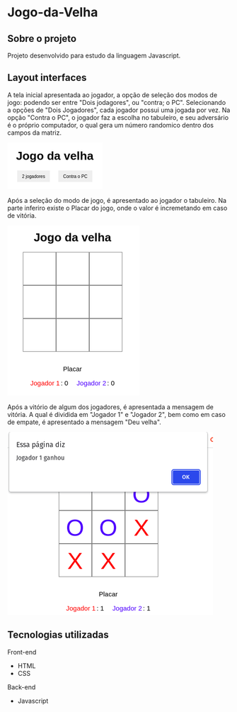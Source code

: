 # Jogo-da-Velha

## Sobre o projeto
Projeto desenvolvido para estudo da linguagem Javascript.

## Layout interfaces
A tela inicial apresentada ao jogador, a opção de seleção dos modos de jogo: podendo ser entre "Dois jodagores", ou "contra; o PC".
Selecionando a opções de "Dois Jogadores", cada jogador possui uma jogada por vez.
Na opção "Contra o PC", o jogador faz a escolha no tabuleiro, e seu adversário é o próprio computador, o qual gera um número randomico dentro dos campos da matriz. 

![alt text](https://github.com/Boijink/Jogo-da-Velha/blob/main/Prints_Interface/Imagem_inicial.png)

Após a seleção do modo de jogo, é apresentado ao jogador o tabuleiro.
Na parte inferiro existe o Placar do jogo, onde o valor é incremetando em caso de vitória.

![alt text](https://github.com/Boijink/Jogo-da-Velha/blob/main/Prints_Interface/Imagem_game.png)

Após a vitório de algum dos jogadores, é apresentada a mensagem de vitória.
A qual é dividida em "Jogador 1" e "Jogador 2", bem como em caso de empate, é apresentado a mensagem "Deu velha".

![alt text](https://github.com/Boijink/Jogo-da-Velha/blob/main/Prints_Interface/Imagem_vitoria.png)

## Tecnologias utilizadas
Front-end
- HTML
- CSS

Back-end
- Javascript
